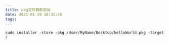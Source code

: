 ```yaml
---
title: pkg文件静默安装
date: 2021-01-19 16:31:46
tags:
---
```


	sudo installer -store -pkg /User/MyName/Desktop/helloWorld.pkg -target /
	